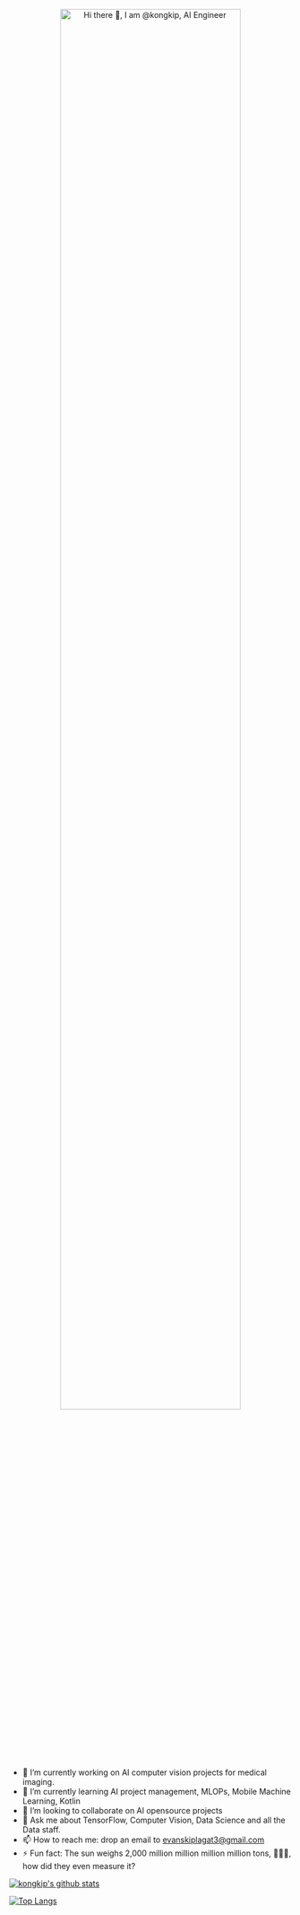 
<!--
**kongkip/kongkip** is a ✨ _special_ ✨ repository because its `README.md` (this file) appears on your GitHub profile.

Here are some ideas to get you started:
-->
<p align="center"><img width="80%" alt="Hi there 👋, I am @kongkip, AI Engineer" src="./assets/gh-readme-header.png" /></a></p>

- 🔭 I’m currently working on AI computer vision projects for medical imaging.
- 🌱 I’m currently learning AI project management, MLOPs, Mobile Machine Learning, Kotlin
- 👯 I’m looking to collaborate on AI opensource projects
- 💬 Ask me about TensorFlow, Computer Vision, Data Science and all the Data staff.
- 📫 How to reach me: drop an email to evanskiplagat3@gmail.com
- ⚡ Fun fact: The sun weighs 2,000 million million million million tons, 🤣🤣🤣, how did they even measure it?



[![kongkip's github stats](https://github-readme-stats.vercel.app/api?username=kongkip&theme=merko)](https://github-readme-stats.vercel.app/api?username=kongkip&theme=merko)

[![Top Langs](https://github-readme-stats.vercel.app/api/top-langs/?username=kongkip&hide=jupyter%20notebook&theme=merko&langs_count=10&layout=compact)](https://github-readme-stats.vercel.app/api/top-langs/?username=kongkip&hide=jupyter%20notebook&theme=merko&langs_count=10&layout=compact)
